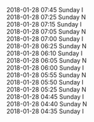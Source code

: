 2018-01-28 07:45 Sunday  I  
2018-01-28 07:25 Sunday  N  
2018-01-28 07:15 Sunday  I  
2018-01-28 07:05 Sunday  N  
2018-01-28 07:00 Sunday  I  
2018-01-28 06:25 Sunday  N  
2018-01-28 06:10 Sunday  I  
2018-01-28 06:05 Sunday  N  
2018-01-28 06:00 Sunday  I  
2018-01-28 05:55 Sunday  N  
2018-01-28 05:50 Sunday  I  
2018-01-28 05:25 Sunday  N  
2018-01-28 04:45 Sunday  I  
2018-01-28 04:40 Sunday  N  
2018-01-28 04:35 Sunday  I  
